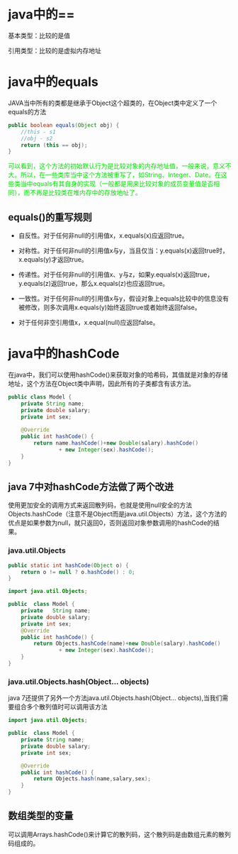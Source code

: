 # java中的==

基本类型：比较的是值

引用类型：比较的是虚拟内存地址

# java中的equals

JAVA当中所有的类都是继承于Object这个超类的，在Object类中定义了一个equals的方法

```java
public boolean equals(Object obj) {
    //this - s1
    //obj - s2
    return (this == obj);
}
```

<font color=#00dd00>可以看到，这个方法的初始默认行为是比较对象的内存地址值，一般来说，意义不大。所以，在一些类库当中这个方法被重写了，如String、Integer、Date。在这些类当中equals有其自身的实现（一般都是用来比较对象的成员变量值是否相同），而不再是比较类在堆内存中的存放地址了。</font>

## equals()的重写规则

- 自反性。对于任何非null的引用值x，x.equals(x)应返回true。

- 对称性。对于任何非null的引用值x与y，当且仅当：y.equals(x)返回true时，x.equals(y)才返回true。

- 传递性。对于任何非null的引用值x、y与z，如果y.equals(x)返回true，y.equals(z)返回true，那么x.equals(z)也应返回true。

- 一致性。对于任何非null的引用值x与y，假设对象上equals比较中的信息没有被修改，则多次调用x.equals(y)始终返回true或者始终返回false。

- 对于任何非空引用值x，x.equal(null)应返回false。



# java中的hashCode

在java中，我们可以使用hashCode()来获取对象的哈希码，其值就是对象的存储地址，这个方法在Object类中声明，因此所有的子类都含有该方法。

```java
public class Model {
	private String name;
	private double salary;
	private int sex;
	
	@Override
	public int hashCode() {
		return name.hashCode()+new Double(salary).hashCode() 
				+ new Integer(sex).hashCode();
	}
}
```



## java 7中对hashCode方法做了两个改进

使用更加安全的调用方式来返回散列码，也就是使用null安全的方法Objects.hashCode（注意不是Object而是java.util.Objects）方法，这个方法的优点是如果参数为null，就只返回0，否则返回对象参数调用的hashCode的结果。

### java.util.Objects

```java
public static int hashCode(Object o) {
    return o != null ? o.hashCode() : 0;
}
```

```java
import java.util.Objects;

public  class Model {
	private   String name;
	private double salary;
	private int sex;
	@Override
	public int hashCode() {
		return Objects.hashCode(name)+new Double(salary).hashCode() 
				+ new Integer(sex).hashCode();
	}
}
```



### java.util.Objects.hash(Object... objects)

java 7还提供了另外一个方法java.util.Objects.hash(Object... objects),当我们需要组合多个散列值时可以调用该方法

```JAVA
import java.util.Objects;

public  class Model {
	private String name;
	private double salary;
	private int sex;

	@Override
	public int hashCode() {
		return Objects.hash(name,salary,sex);
	}
}
```

## 数组类型的变量

可以调用Arrays.hashCode()来计算它的散列码，这个散列码是由数组元素的散列码组成的。
